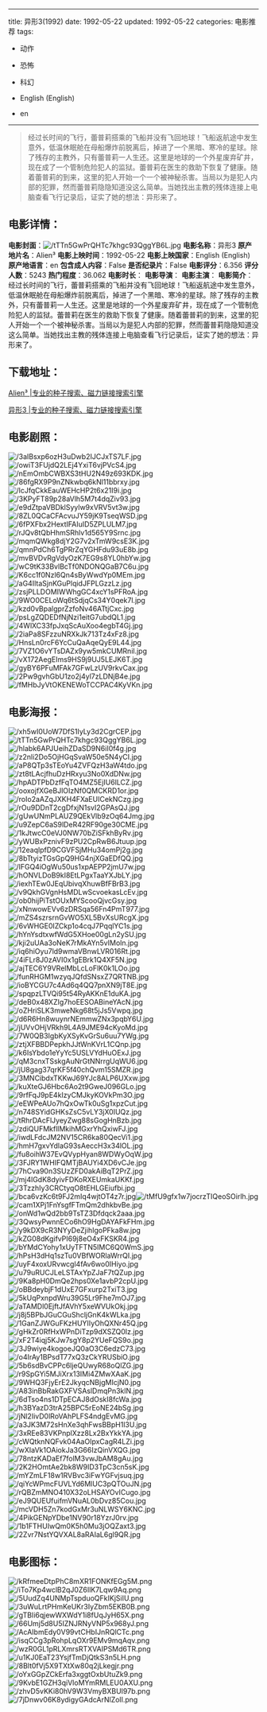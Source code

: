 
---
title: 异形3(1992)
date: 1992-05-22
updated: 1992-05-22
categories: 电影推荐
tags:
- 动作
- 恐怖
- 科幻

- English (English)
- en
---


> 经过长时间的飞行，蕾普莉搭乘的飞船并没有飞回地球！飞船返航途中发生意外，低温休眠舱在母船爆炸前脱离后，掉进了一个黑暗、寒冷的星球。除了残存的主教外，只有蕾普莉一人生还。这里是地球的一个外星废弃矿井，现在成了一个管制危险犯人的监狱。蕾普莉在医生的救助下恢复了健康。随着蕾普莉的到来，这里的犯人开始一个一个被神秘杀害。当局以为是犯人内部的犯罪，然而蕾普莉隐隐知道没这么简单。当她找出主教的残体连接上电脑查看飞行记录后，证实了她的想法：异形来了。

## **电影详情**：

**电影封面**：<img src="https://image.tmdb.org/t/p/w200/tTTn5GwPrQHTc7khgc93QggYB6L.jpg" alt="/tTTn5GwPrQHTc7khgc93QggYB6L.jpg" title="/tTTn5GwPrQHTc7khgc93QggYB6L.jpg">
**电影名称**：异形3
**原产地片名**：Alien³
**电影上映时间**：1992-05-22
**电影上映国家**：English (English)
**原产地语言**：en
**包含成人内容**：False
**是否纪录片**：False
**电影评分**：6.356
**评分人数**：5243
**热门程度**：36.062
**电影时长**：
**电影导演**：
**电影主演**：
**电影简介**：经过长时间的飞行，蕾普莉搭乘的飞船并没有飞回地球！飞船返航途中发生意外，低温休眠舱在母船爆炸前脱离后，掉进了一个黑暗、寒冷的星球。除了残存的主教外，只有蕾普莉一人生还。这里是地球的一个外星废弃矿井，现在成了一个管制危险犯人的监狱。蕾普莉在医生的救助下恢复了健康。随着蕾普莉的到来，这里的犯人开始一个一个被神秘杀害。当局以为是犯人内部的犯罪，然而蕾普莉隐隐知道没这么简单。当她找出主教的残体连接上电脑查看飞行记录后，证实了她的想法：异形来了。

## **下载地址**：
[Alien³ |专业的种子搜索、磁力链接搜索引擎](https://movie.amd794.com:2083/?search=Alien%C2%B3&ordering=&mode=match_phrase&page_size=10&page=1)

[异形3 |专业的种子搜索、磁力链接搜索引擎](https://movie.amd794.com:2083/?search=%E5%BC%82%E5%BD%A23&ordering=&mode=match_phrase&page_size=10&page=1)
 

## **电影剧照**：
<img src="https://image.tmdb.org/t/p/original/3aIBsxp6ozH3uDwb2IJCJxTS7LF.jpg" alt="/3aIBsxp6ozH3uDwb2IJCJxTS7LF.jpg" title="/3aIBsxp6ozH3uDwb2IJCJxTS7LF.jpg"><img src="https://image.tmdb.org/t/p/original/owiT3FUjdQ2LEj4YxiT6vjPVcS4.jpg" alt="/owiT3FUjdQ2LEj4YxiT6vjPVcS4.jpg" title="/owiT3FUjdQ2LEj4YxiT6vjPVcS4.jpg"><img src="https://image.tmdb.org/t/p/original/nEmOmbCWBXS3tHU2N49z693KDK.jpg" alt="/nEmOmbCWBXS3tHU2N49z693KDK.jpg" title="/nEmOmbCWBXS3tHU2N49z693KDK.jpg"><img src="https://image.tmdb.org/t/p/original/86fgRX9P9nZNkwbq6kNl11bbrxy.jpg" alt="/86fgRX9P9nZNkwbq6kNl11bbrxy.jpg" title="/86fgRX9P9nZNkwbq6kNl11bbrxy.jpg"><img src="https://image.tmdb.org/t/p/original/lcJfqCkkEauWEHcHP2t6x21I9i.jpg" alt="/lcJfqCkkEauWEHcHP2t6x21I9i.jpg" title="/lcJfqCkkEauWEHcHP2t6x21I9i.jpg"><img src="https://image.tmdb.org/t/p/original/3KPyFT89p28aVlh5M7t4dqZiv93.jpg" alt="/3KPyFT89p28aVlh5M7t4dqZiv93.jpg" title="/3KPyFT89p28aVlh5M7t4dqZiv93.jpg"><img src="https://image.tmdb.org/t/p/original/e9dZtpaVBDklSyylw9xVRV5vt3w.jpg" alt="/e9dZtpaVBDklSyylw9xVRV5vt3w.jpg" title="/e9dZtpaVBDklSyylw9xVRV5vt3w.jpg"><img src="https://image.tmdb.org/t/p/original/8ZL0QCaCFAcvuJY59jK9TseqWSD.jpg" alt="/8ZL0QCaCFAcvuJY59jK9TseqWSD.jpg" title="/8ZL0QCaCFAcvuJY59jK9TseqWSD.jpg"><img src="https://image.tmdb.org/t/p/original/6fPXFbx2HextIFAIuID5ZPLULM7.jpg" alt="/6fPXFbx2HextIFAIuID5ZPLULM7.jpg" title="/6fPXFbx2HextIFAIuID5ZPLULM7.jpg"><img src="https://image.tmdb.org/t/p/original/rJQv8tQbHhmSRhlv1d565Y9Srnc.jpg" alt="/rJQv8tQbHhmSRhlv1d565Y9Srnc.jpg" title="/rJQv8tQbHhmSRhlv1d565Y9Srnc.jpg"><img src="https://image.tmdb.org/t/p/original/mqmQWkg8djY2G7v2xTmW9csE3K.jpg" alt="/mqmQWkg8djY2G7v2xTmW9csE3K.jpg" title="/mqmQWkg8djY2G7v2xTmW9csE3K.jpg"><img src="https://image.tmdb.org/t/p/original/qmnPdCh6TgPRrZqYGHFdu93uE8b.jpg" alt="/qmnPdCh6TgPRrZqYGHFdu93uE8b.jpg" title="/qmnPdCh6TgPRrZqYGHFdu93uE8b.jpg"><img src="https://image.tmdb.org/t/p/original/mvBVDvRgVdyOzK7EG9s8YL0hbYw.jpg" alt="/mvBVDvRgVdyOzK7EG9s8YL0hbYw.jpg" title="/mvBVDvRgVdyOzK7EG9s8YL0hbYw.jpg"><img src="https://image.tmdb.org/t/p/original/wC9tK33BvlBcTf0NDONQGaB7C6u.jpg" alt="/wC9tK33BvlBcTf0NDONQGaB7C6u.jpg" title="/wC9tK33BvlBcTf0NDONQGaB7C6u.jpg"><img src="https://image.tmdb.org/t/p/original/K6cc1f0Nzl6Qn4sByWwdYp0MEm.jpg" alt="/K6cc1f0Nzl6Qn4sByWwdYp0MEm.jpg" title="/K6cc1f0Nzl6Qn4sByWwdYp0MEm.jpg"><img src="https://image.tmdb.org/t/p/original/aG4IltaSjnKGuPlqidJFPLGzzLz.jpg" alt="/aG4IltaSjnKGuPlqidJFPLGzzLz.jpg" title="/aG4IltaSjnKGuPlqidJFPLGzzLz.jpg"><img src="https://image.tmdb.org/t/p/original/zsjPLLDOMIWWhgGC4xcY1sPFRoA.jpg" alt="/zsjPLLDOMIWWhgGC4xcY1sPFRoA.jpg" title="/zsjPLLDOMIWWhgGC4xcY1sPFRoA.jpg"><img src="https://image.tmdb.org/t/p/original/9WO0CELoWq6tSdjqCs34Y0qek7l.jpg" alt="/9WO0CELoWq6tSdjqCs34Y0qek7l.jpg" title="/9WO0CELoWq6tSdjqCs34Y0qek7l.jpg"><img src="https://image.tmdb.org/t/p/original/kzd0vBpalgprZzfoNv46ATtjCxc.jpg" alt="/kzd0vBpalgprZzfoNv46ATtjCxc.jpg" title="/kzd0vBpalgprZzfoNv46ATtjCxc.jpg"><img src="https://image.tmdb.org/t/p/original/psLgZQDEDfNjNzi1eitG7ubdQL1.jpg" alt="/psLgZQDEDfNjNzi1eitG7ubdQL1.jpg" title="/psLgZQDEDfNjNzi1eitG7ubdQL1.jpg"><img src="https://image.tmdb.org/t/p/original/4WlXC33fpJxqScAuXoo4egbT4Gj.jpg" alt="/4WlXC33fpJxqScAuXoo4egbT4Gj.jpg" title="/4WlXC33fpJxqScAuXoo4egbT4Gj.jpg"><img src="https://image.tmdb.org/t/p/original/2iaPa8SFzzuNRXkJk713Tz4xFz8.jpg" alt="/2iaPa8SFzzuNRXkJk713Tz4xFz8.jpg" title="/2iaPa8SFzzuNRXkJk713Tz4xFz8.jpg"><img src="https://image.tmdb.org/t/p/original/HnsLn0rcF6YcCuQaAqeQyE9L44.jpg" alt="/HnsLn0rcF6YcCuQaAqeQyE9L44.jpg" title="/HnsLn0rcF6YcCuQaAqeQyE9L44.jpg"><img src="https://image.tmdb.org/t/p/original/7VZ1O6vYTsDAZx9yw5mkCUMRnil.jpg" alt="/7VZ1O6vYTsDAZx9yw5mkCUMRnil.jpg" title="/7VZ1O6vYTsDAZx9yw5mkCUMRnil.jpg"><img src="https://image.tmdb.org/t/p/original/vX172AegEIms9HS9j9UJ5LEJK6T.jpg" alt="/vX172AegEIms9HS9j9UJ5LEJK6T.jpg" title="/vX172AegEIms9HS9j9UJ5LEJK6T.jpg"><img src="https://image.tmdb.org/t/p/original/gyBY6PFuMFAk7GFwLzUV9rkvCax.jpg" alt="/gyBY6PFuMFAk7GFwLzUV9rkvCax.jpg" title="/gyBY6PFuMFAk7GFwLzUV9rkvCax.jpg"><img src="https://image.tmdb.org/t/p/original/2Pw9gvhGbU1zo2j4yl7zLDNjB4e.jpg" alt="/2Pw9gvhGbU1zo2j4yl7zLDNjB4e.jpg" title="/2Pw9gvhGbU1zo2j4yl7zLDNjB4e.jpg"><img src="https://image.tmdb.org/t/p/original/fMHbJyVtOKENEWoTCCPAC4KyVKn.jpg" alt="/fMHbJyVtOKENEWoTCCPAC4KyVKn.jpg" title="/fMHbJyVtOKENEWoTCCPAC4KyVKn.jpg">

## **电影海报**：
<img src="https://image.tmdb.org/t/p/original/xh5wI0UoW7DfS1IyLy3d2CgrCEP.jpg" alt="/xh5wI0UoW7DfS1IyLy3d2CgrCEP.jpg" title="/xh5wI0UoW7DfS1IyLy3d2CgrCEP.jpg"><img src="https://image.tmdb.org/t/p/original/tTTn5GwPrQHTc7khgc93QggYB6L.jpg" alt="/tTTn5GwPrQHTc7khgc93QggYB6L.jpg" title="/tTTn5GwPrQHTc7khgc93QggYB6L.jpg"><img src="https://image.tmdb.org/t/p/original/hlabk6APJUeihZDaSD9N6iI0f4g.jpg" alt="/hlabk6APJUeihZDaSD9N6iI0f4g.jpg" title="/hlabk6APJUeihZDaSD9N6iI0f4g.jpg"><img src="https://image.tmdb.org/t/p/original/z2nli2Do5OjHGqSvaW50e5N4yCI.jpg" alt="/z2nli2Do5OjHGqSvaW50e5N4yCI.jpg" title="/z2nli2Do5OjHGqSvaW50e5N4yCI.jpg"><img src="https://image.tmdb.org/t/p/original/aP8QTp3sTEoYu4ZVFQzH3aW4tdo.jpg" alt="/aP8QTp3sTEoYu4ZVFQzH3aW4tdo.jpg" title="/aP8QTp3sTEoYu4ZVFQzH3aW4tdo.jpg"><img src="https://image.tmdb.org/t/p/original/zt8tLAcjfhuDzHRxyu3No0XdDNw.jpg" alt="/zt8tLAcjfhuDzHRxyu3No0XdDNw.jpg" title="/zt8tLAcjfhuDzHRxyu3No0XdDNw.jpg"><img src="https://image.tmdb.org/t/p/original/hpADTPbDzfFqTO4MZ5EjIU6lLCZ.jpg" alt="/hpADTPbDzfFqTO4MZ5EjIU6lLCZ.jpg" title="/hpADTPbDzfFqTO4MZ5EjIU6lLCZ.jpg"><img src="https://image.tmdb.org/t/p/original/ooxojfXGeBJlOIzNf0QMCKRD1or.jpg" alt="/ooxojfXGeBJlOIzNf0QMCKRD1or.jpg" title="/ooxojfXGeBJlOIzNf0QMCKRD1or.jpg"><img src="https://image.tmdb.org/t/p/original/roIo2aAZqJXKH4FXaEUICekNCzg.jpg" alt="/roIo2aAZqJXKH4FXaEUICekNCzg.jpg" title="/roIo2aAZqJXKH4FXaEUICekNCzg.jpg"><img src="https://image.tmdb.org/t/p/original/rOu9DDnT2cgDfxjN1svI2GPAsQJ.jpg" alt="/rOu9DDnT2cgDfxjN1svI2GPAsQJ.jpg" title="/rOu9DDnT2cgDfxjN1svI2GPAsQJ.jpg"><img src="https://image.tmdb.org/t/p/original/gUwUNmPLAUZ9QEkVlb9zOq64Jmg.jpg" alt="/gUwUNmPLAUZ9QEkVlb9zOq64Jmg.jpg" title="/gUwUNmPLAUZ9QEkVlb9zOq64Jmg.jpg"><img src="https://image.tmdb.org/t/p/original/u9ZepC6aS9lDeR42RF90ge30CME.jpg" alt="/u9ZepC6aS9lDeR42RF90ge30CME.jpg" title="/u9ZepC6aS9lDeR42RF90ge30CME.jpg"><img src="https://image.tmdb.org/t/p/original/1kJtwcC0eVJ0NW70bZiSFkhByRv.jpg" alt="/1kJtwcC0eVJ0NW70bZiSFkhByRv.jpg" title="/1kJtwcC0eVJ0NW70bZiSFkhByRv.jpg"><img src="https://image.tmdb.org/t/p/original/yWUBxPznivF9zPU2CpRwB6Jtuup.jpg" alt="/yWUBxPznivF9zPU2CpRwB6Jtuup.jpg" title="/yWUBxPznivF9zPU2CpRwB6Jtuup.jpg"><img src="https://image.tmdb.org/t/p/original/12eaqlpfD9CGVFSjMHu34omPj2g.jpg" alt="/12eaqlpfD9CGVFSjMHu34omPj2g.jpg" title="/12eaqlpfD9CGVFSjMHu34omPj2g.jpg"><img src="https://image.tmdb.org/t/p/original/8bTtyizTGsGpQ9HG4njXGaEDfQQ.jpg" alt="/8bTtyizTGsGpQ9HG4njXGaEDfQQ.jpg" title="/8bTtyizTGsGpQ9HG4njXGaEDfQQ.jpg"><img src="https://image.tmdb.org/t/p/original/lFGQ4iOgWu50us1xpAEPP2jmU7w.jpg" alt="/lFGQ4iOgWu50us1xpAEPP2jmU7w.jpg" title="/lFGQ4iOgWu50us1xpAEPP2jmU7w.jpg"><img src="https://image.tmdb.org/t/p/original/hONVLDoB9kI8EtLPgxTaaYXJbLY.jpg" alt="/hONVLDoB9kI8EtLPgxTaaYXJbLY.jpg" title="/hONVLDoB9kI8EtLPgxTaaYXJbLY.jpg"><img src="https://image.tmdb.org/t/p/original/iexhTEw0JEqUbivqXhuwBfFBrB3.jpg" alt="/iexhTEw0JEqUbivqXhuwBfFBrB3.jpg" title="/iexhTEw0JEqUbivqXhuwBfFBrB3.jpg"><img src="https://image.tmdb.org/t/p/original/v9QkhGVgnHsMDLwScvoekasLcEv.jpg" alt="/v9QkhGVgnHsMDLwScvoekasLcEv.jpg" title="/v9QkhGVgnHsMDLwScvoekasLcEv.jpg"><img src="https://image.tmdb.org/t/p/original/ob0hijPiTstOUxMYScooQjvcGsy.jpg" alt="/ob0hijPiTstOUxMYScooQjvcGsy.jpg" title="/ob0hijPiTstOUxMYScooQjvcGsy.jpg"><img src="https://image.tmdb.org/t/p/original/xNnwowEVv6zDRSqa56Fn4PmT977.jpg" alt="/xNnwowEVv6zDRSqa56Fn4PmT977.jpg" title="/xNnwowEVv6zDRSqa56Fn4PmT977.jpg"><img src="https://image.tmdb.org/t/p/original/mZS4szrsrnGvWO5XL5BvXsURcgX.jpg" alt="/mZS4szrsrnGvWO5XL5BvXsURcgX.jpg" title="/mZS4szrsrnGvWO5XL5BvXsURcgX.jpg"><img src="https://image.tmdb.org/t/p/original/6vWHGE0IZCkp1o4cqJ7PqqlYC1s.jpg" alt="/6vWHGE0IZCkp1o4cqJ7PqqlYC1s.jpg" title="/6vWHGE0IZCkp1o4cqJ7PqqlYC1s.jpg"><img src="https://image.tmdb.org/t/p/original/hYnYsdtxwfWdG5XHoe00gLn2ySU.jpg" alt="/hYnYsdtxwfWdG5XHoe00gLn2ySU.jpg" title="/hYnYsdtxwfWdG5XHoe00gLn2ySU.jpg"><img src="https://image.tmdb.org/t/p/original/kji2uUAa3oNeK7rMkAYn5vIMoln.jpg" alt="/kji2uUAa3oNeK7rMkAYn5vIMoln.jpg" title="/kji2uUAa3oNeK7rMkAYn5vIMoln.jpg"><img src="https://image.tmdb.org/t/p/original/iq6hiOyu7ld9wmaVBnwLVR016Rt.jpg" alt="/iq6hiOyu7ld9wmaVBnwLVR016Rt.jpg" title="/iq6hiOyu7ld9wmaVBnwLVR016Rt.jpg"><img src="https://image.tmdb.org/t/p/original/4iFLr8J0zAVI0x1gEBrk1Q4XF5N.jpg" alt="/4iFLr8J0zAVI0x1gEBrk1Q4XF5N.jpg" title="/4iFLr8J0zAVI0x1gEBrk1Q4XF5N.jpg"><img src="https://image.tmdb.org/t/p/original/ajTEC6Y9VRelMbLcLoFlK0k1LOo.jpg" alt="/ajTEC6Y9VRelMbLcLoFlK0k1LOo.jpg" title="/ajTEC6Y9VRelMbLcLoFlK0k1LOo.jpg"><img src="https://image.tmdb.org/t/p/original/funRHGM1wzyqJQfdSNsxZ7QRTNB.jpg" alt="/funRHGM1wzyqJQfdSNsxZ7QRTNB.jpg" title="/funRHGM1wzyqJQfdSNsxZ7QRTNB.jpg"><img src="https://image.tmdb.org/t/p/original/ioBYCGU7c4Ad6q4QQ7pnXN9jT8E.jpg" alt="/ioBYCGU7c4Ad6q4QQ7pnXN9jT8E.jpg" title="/ioBYCGU7c4Ad6q4QQ7pnXN9jT8E.jpg"><img src="https://image.tmdb.org/t/p/original/spqpzLTVQi95t54RyAKKnE1duKA.jpg" alt="/spqpzLTVQi95t54RyAKKnE1duKA.jpg" title="/spqpzLTVQi95t54RyAKKnE1duKA.jpg"><img src="https://image.tmdb.org/t/p/original/deB0x48XZIg7hoEESOABineYAcN.jpg" alt="/deB0x48XZIg7hoEESOABineYAcN.jpg" title="/deB0x48XZIg7hoEESOABineYAcN.jpg"><img src="https://image.tmdb.org/t/p/original/oZHriSLK3mweNkg68t5jJs5Vwpq.jpg" alt="/oZHriSLK3mweNkg68t5jJs5Vwpq.jpg" title="/oZHriSLK3mweNkg68t5jJs5Vwpq.jpg"><img src="https://image.tmdb.org/t/p/original/d6R6Hn8wuynrNEmmwZNx3pqbY6U.jpg" alt="/d6R6Hn8wuynrNEmmwZNx3pqbY6U.jpg" title="/d6R6Hn8wuynrNEmmwZNx3pqbY6U.jpg"><img src="https://image.tmdb.org/t/p/original/jUVvOHjVRkh9L4A9JME94cKyoMd.jpg" alt="/jUVvOHjVRkh9L4A9JME94cKyoMd.jpg" title="/jUVvOHjVRkh9L4A9JME94cKyoMd.jpg"><img src="https://image.tmdb.org/t/p/original/7W0QB3IgbKyXSyKvGrSu6uu7YWg.jpg" alt="/7W0QB3IgbKyXSyKvGrSu6uu7YWg.jpg" title="/7W0QB3IgbKyXSyKvGrSu6uu7YWg.jpg"><img src="https://image.tmdb.org/t/p/original/ztjXFBBDPepkhJJtWnKVrL1CQnp.jpg" alt="/ztjXFBBDPepkhJJtWnKVrL1CQnp.jpg" title="/ztjXFBBDPepkhJJtWnKVrL1CQnp.jpg"><img src="https://image.tmdb.org/t/p/original/k6IsYbdo1eYyYc5USLVYdHuOExJ.jpg" alt="/k6IsYbdo1eYyYc5USLVYdHuOExJ.jpg" title="/k6IsYbdo1eYyYc5USLVYdHuOExJ.jpg"><img src="https://image.tmdb.org/t/p/original/qM3cnxTSskgAuNrGtNNrrgUqWU6.jpg" alt="/qM3cnxTSskgAuNrGtNNrrgUqWU6.jpg" title="/qM3cnxTSskgAuNrGtNNrrgUqWU6.jpg"><img src="https://image.tmdb.org/t/p/original/jU8gag37qrKF5f40chQvm15SMZR.jpg" alt="/jU8gag37qrKF5f40chQvm15SMZR.jpg" title="/jU8gag37qrKF5f40chQvm15SMZR.jpg"><img src="https://image.tmdb.org/t/p/original/3MNCibdxTKKwJ69YJc8ALP6UXxw.jpg" alt="/3MNCibdxTKKwJ69YJc8ALP6UXxw.jpg" title="/3MNCibdxTKKwJ69YJc8ALP6UXxw.jpg"><img src="https://image.tmdb.org/t/p/original/kuXteGJ6Hbc6Ao2t9GweJ096GLo.jpg" alt="/kuXteGJ6Hbc6Ao2t9GweJ096GLo.jpg" title="/kuXteGJ6Hbc6Ao2t9GweJ096GLo.jpg"><img src="https://image.tmdb.org/t/p/original/9rfFqJ9pE4kIzyCMJkyKOVkPm3O.jpg" alt="/9rfFqJ9pE4kIzyCMJkyKOVkPm3O.jpg" title="/9rfFqJ9pE4kIzyCMJkyKOVkPm3O.jpg"><img src="https://image.tmdb.org/t/p/original/eEWPeAUo7hQxOwTk0uSg1xpzCut.jpg" alt="/eEWPeAUo7hQxOwTk0uSg1xpzCut.jpg" title="/eEWPeAUo7hQxOwTk0uSg1xpzCut.jpg"><img src="https://image.tmdb.org/t/p/original/n748SYidGHKsZsC5vLY3jX0IUQz.jpg" alt="/n748SYidGHKsZsC5vLY3jX0IUQz.jpg" title="/n748SYidGHKsZsC5vLY3jX0IUQz.jpg"><img src="https://image.tmdb.org/t/p/original/tRhrDAcFlJyeyZwg88sGogHnBzb.jpg" alt="/tRhrDAcFlJyeyZwg88sGogHnBzb.jpg" title="/tRhrDAcFlJyeyZwg88sGogHnBzb.jpg"><img src="https://image.tmdb.org/t/p/original/zdiQUFMkfllMkihMGxrYhQxiwFJ.jpg" alt="/zdiQUFMkfllMkihMGxrYhQxiwFJ.jpg" title="/zdiQUFMkfllMkihMGxrYhQxiwFJ.jpg"><img src="https://image.tmdb.org/t/p/original/iwdLFdcJM2NV15CR6ka80QecVi1.jpg" alt="/iwdLFdcJM2NV15CR6ka80QecVi1.jpg" title="/iwdLFdcJM2NV15CR6ka80QecVi1.jpg"><img src="https://image.tmdb.org/t/p/original/hmH7gxvYdlaG93sAeccH3x34lOL.jpg" alt="/hmH7gxvYdlaG93sAeccH3x34lOL.jpg" title="/hmH7gxvYdlaG93sAeccH3x34lOL.jpg"><img src="https://image.tmdb.org/t/p/original/fu8oihW37EvQVypHyan8WDWyOqW.jpg" alt="/fu8oihW37EvQVypHyan8WDWyOqW.jpg" title="/fu8oihW37EvQVypHyan8WDWyOqW.jpg"><img src="https://image.tmdb.org/t/p/original/3FJRY1WHIFQMTjBAUYi4XD6vCJe.jpg" alt="/3FJRY1WHIFQMTjBAUYi4XD6vCJe.jpg" title="/3FJRY1WHIFQMTjBAUYi4XD6vCJe.jpg"><img src="https://image.tmdb.org/t/p/original/7hCva90n3SUzZFD0akAiBqT2PrZ.jpg" alt="/7hCva90n3SUzZFD0akAiBqT2PrZ.jpg" title="/7hCva90n3SUzZFD0akAiBqT2PrZ.jpg"><img src="https://image.tmdb.org/t/p/original/mj4lGdK8dyivFDKoRXEUmkaUKKf.jpg" alt="/mj4lGdK8dyivFDKoRXEUmkaUKKf.jpg" title="/mj4lGdK8dyivFDKoRXEUmkaUKKf.jpg"><img src="https://image.tmdb.org/t/p/original/3TzzhIy3CRCtyqO8tEHLGEiufbi.jpg" alt="/3TzzhIy3CRCtyqO8tEHLGEiufbi.jpg" title="/3TzzhIy3CRCtyqO8tEHLGEiufbi.jpg"><img src="https://image.tmdb.org/t/p/original/bca6vzKc6t9FJ2mIq4wjtOT4z7r.jpg" alt="/bca6vzKc6t9FJ2mIq4wjtOT4z7r.jpg" title="/bca6vzKc6t9FJ2mIq4wjtOT4z7r.jpg"><img src="https://image.tmdb.org/t/p/original/tMfU9gfx1w7jocrzTIQeoSOirlh.jpg" alt="/tMfU9gfx1w7jocrzTIQeoSOirlh.jpg" title="/tMfU9gfx1w7jocrzTIQeoSOirlh.jpg"><img src="https://image.tmdb.org/t/p/original/cam1XPj1FnYsgfFTmQm2dhkbvBe.jpg" alt="/cam1XPj1FnYsgfFTmQm2dhkbvBe.jpg" title="/cam1XPj1FnYsgfFTmQm2dhkbvBe.jpg"><img src="https://image.tmdb.org/t/p/original/onWd1wQd2bb9TsTZ3Dfdqck2aaa.jpg" alt="/onWd1wQd2bb9TsTZ3Dfdqck2aaa.jpg" title="/onWd1wQd2bb9TsTZ3Dfdqck2aaa.jpg"><img src="https://image.tmdb.org/t/p/original/3QwsyPwnnECo6hO9HgDAYAFkFHm.jpg" alt="/3QwsyPwnnECo6hO9HgDAYAFkFHm.jpg" title="/3QwsyPwnnECo6hO9HgDAYAFkFHm.jpg"><img src="https://image.tmdb.org/t/p/original/y9kDX9cR3NYyDeZjihIgoPFka8w.jpg" alt="/y9kDX9cR3NYyDeZjihIgoPFka8w.jpg" title="/y9kDX9cR3NYyDeZjihIgoPFka8w.jpg"><img src="https://image.tmdb.org/t/p/original/kZG08dKgifvPI69j8eO4xFKSKR4.jpg" alt="/kZG08dKgifvPI69j8eO4xFKSKR4.jpg" title="/kZG08dKgifvPI69j8eO4xFKSKR4.jpg"><img src="https://image.tmdb.org/t/p/original/bYMdCYohy1xUyTFTN5IMC6Q0WmS.jpg" alt="/bYMdCYohy1xUyTFTN5IMC6Q0WmS.jpg" title="/bYMdCYohy1xUyTFTN5IMC6Q0WmS.jpg"><img src="https://image.tmdb.org/t/p/original/hPsH3dHq1szTu0VBfWORlaWrrQI.jpg" alt="/hPsH3dHq1szTu0VBfWORlaWrrQI.jpg" title="/hPsH3dHq1szTu0VBfWORlaWrrQI.jpg"><img src="https://image.tmdb.org/t/p/original/uyF4xoxURvwcgl4fAv6wo0IHiyo.jpg" alt="/uyF4xoxURvwcgl4fAv6wo0IHiyo.jpg" title="/uyF4xoxURvwcgl4fAv6wo0IHiyo.jpg"><img src="https://image.tmdb.org/t/p/original/u79uRUCJLeLSTAxYpZJaF7tQZup.jpg" alt="/u79uRUCJLeLSTAxYpZJaF7tQZup.jpg" title="/u79uRUCJLeLSTAxYpZJaF7tQZup.jpg"><img src="https://image.tmdb.org/t/p/original/9Ka8pH0DmQe2hps0Xe1avbP2cpU.jpg" alt="/9Ka8pH0DmQe2hps0Xe1avbP2cpU.jpg" title="/9Ka8pH0DmQe2hps0Xe1avbP2cpU.jpg"><img src="https://image.tmdb.org/t/p/original/oBBdeybjF1dUxE7GFxurp2TxiT3.jpg" alt="/oBBdeybjF1dUxE7GFxurp2TxiT3.jpg" title="/oBBdeybjF1dUxE7GFxurp2TxiT3.jpg"><img src="https://image.tmdb.org/t/p/original/5kUqPxnpdWru39G5Lr9Fhe7mOJ7.jpg" alt="/5kUqPxnpdWru39G5Lr9Fhe7mOJ7.jpg" title="/5kUqPxnpdWru39G5Lr9Fhe7mOJ7.jpg"><img src="https://image.tmdb.org/t/p/original/aTAMDl0EjftJfAVhY5xeWVUkOkj.jpg" alt="/aTAMDl0EjftJfAVhY5xeWVUkOkj.jpg" title="/aTAMDl0EjftJfAVhY5xeWVUkOkj.jpg"><img src="https://image.tmdb.org/t/p/original/j8j5BPbJGuCGuShcljGnK4kWLka.jpg" alt="/j8j5BPbJGuCGuShcljGnK4kWLka.jpg" title="/j8j5BPbJGuCGuShcljGnK4kWLka.jpg"><img src="https://image.tmdb.org/t/p/original/1GanZJWGuFKzHUYIIyOhQXNr45Q.jpg" alt="/1GanZJWGuFKzHUYIIyOhQXNr45Q.jpg" title="/1GanZJWGuFKzHUYIIyOhQXNr45Q.jpg"><img src="https://image.tmdb.org/t/p/original/gHkZr0RfHxWPnDiTzp9dXSZQ0Iz.jpg" alt="/gHkZr0RfHxWPnDiTzp9dXSZQ0Iz.jpg" title="/gHkZr0RfHxWPnDiTzp9dXSZQ0Iz.jpg"><img src="https://image.tmdb.org/t/p/original/xF2T4iqj5KJw7sgY8p2YUeFQS9o.jpg" alt="/xF2T4iqj5KJw7sgY8p2YUeFQS9o.jpg" title="/xF2T4iqj5KJw7sgY8p2YUeFQS9o.jpg"><img src="https://image.tmdb.org/t/p/original/3J9wiye4kogoeJQ0aO3C6edzC73.jpg" alt="/3J9wiye4kogoeJQ0aO3C6edzC73.jpg" title="/3J9wiye4kogoeJQ0aO3C6edzC73.jpg"><img src="https://image.tmdb.org/t/p/original/o4IrAy1BPsdT77xQ3zCkYRUSbiO.jpg" alt="/o4IrAy1BPsdT77xQ3zCkYRUSbiO.jpg" title="/o4IrAy1BPsdT77xQ3zCkYRUSbiO.jpg"><img src="https://image.tmdb.org/t/p/original/5b6sdBvCPPc6ljeQUwyR68oQlZG.jpg" alt="/5b6sdBvCPPc6ljeQUwyR68oQlZG.jpg" title="/5b6sdBvCPPc6ljeQUwyR68oQlZG.jpg"><img src="https://image.tmdb.org/t/p/original/r9SpGYi5MJiXrx13IMi4ZMwXAaK.jpg" alt="/r9SpGYi5MJiXrx13IMi4ZMwXAaK.jpg" title="/r9SpGYi5MJiXrx13IMi4ZMwXAaK.jpg"><img src="https://image.tmdb.org/t/p/original/9WHQ3FjyErE2JkyqcNBjgMIcjN0.jpg" alt="/9WHQ3FjyErE2JkyqcNBjgMIcjN0.jpg" title="/9WHQ3FjyErE2JkyqcNBjgMIcjN0.jpg"><img src="https://image.tmdb.org/t/p/original/A83inBbRakGXFVSAslDmqPn3klN.jpg" alt="/A83inBbRakGXFVSAslDmqPn3klN.jpg" title="/A83inBbRakGXFVSAslDmqPn3klN.jpg"><img src="https://image.tmdb.org/t/p/original/6dTso4ns1DTpECAJ8dOskI8fcWa.jpg" alt="/6dTso4ns1DTpECAJ8dOskI8fcWa.jpg" title="/6dTso4ns1DTpECAJ8dOskI8fcWa.jpg"><img src="https://image.tmdb.org/t/p/original/h3BYazD3trA25BPC5rEoNE24bSg.jpg" alt="/h3BYazD3trA25BPC5rEoNE24bSg.jpg" title="/h3BYazD3trA25BPC5rEoNE24bSg.jpg"><img src="https://image.tmdb.org/t/p/original/jNl2IivD0lRoVAhPLFS4ndgEvMG.jpg" alt="/jNl2IivD0lRoVAhPLFS4ndgEvMG.jpg" title="/jNl2IivD0lRoVAhPLFS4ndgEvMG.jpg"><img src="https://image.tmdb.org/t/p/original/a3JK3M72sHnXe3qhFwsBBpH1l3U.jpg" alt="/a3JK3M72sHnXe3qhFwsBBpH1l3U.jpg" title="/a3JK3M72sHnXe3qhFwsBBpH1l3U.jpg"><img src="https://image.tmdb.org/t/p/original/3xREe83VKPnplXzz8Lx2BxYkkYA.jpg" alt="/3xREe83VKPnplXzz8Lx2BxYkkYA.jpg" title="/3xREe83VKPnplXzz8Lx2BxYkkYA.jpg"><img src="https://image.tmdb.org/t/p/original/cWQtknNQFvk04AaOIpxCagR4LZi.jpg" alt="/cWQtknNQFvk04AaOIpxCagR4LZi.jpg" title="/cWQtknNQFvk04AaOIpxCagR4LZi.jpg"><img src="https://image.tmdb.org/t/p/original/wXIaVk1OAiokJa3G66IzQinVXQG.jpg" alt="/wXIaVk1OAiokJa3G66IzQinVXQG.jpg" title="/wXIaVk1OAiokJa3G66IzQinVXQG.jpg"><img src="https://image.tmdb.org/t/p/original/78ntzKADaEf7folM3vwJbAM8gAu.jpg" alt="/78ntzKADaEf7folM3vwJbAM8gAu.jpg" title="/78ntzKADaEf7folM3vwJbAM8gAu.jpg"><img src="https://image.tmdb.org/t/p/original/2K2HOmtAe2bk8W9ID3TpC3cn5sK.jpg" alt="/2K2HOmtAe2bk8W9ID3TpC3cn5sK.jpg" title="/2K2HOmtAe2bk8W9ID3TpC3cn5sK.jpg"><img src="https://image.tmdb.org/t/p/original/mYZmLF18w1RVBvc3iFwYGFvjsuq.jpg" alt="/mYZmLF18w1RVBvc3iFwYGFvjsuq.jpg" title="/mYZmLF18w1RVBvc3iFwYGFvjsuq.jpg"><img src="https://image.tmdb.org/t/p/original/qiYcWPmcFUVLYd6MlUC3pQTOuJN.jpg" alt="/qiYcWPmcFUVLYd6MlUC3pQTOuJN.jpg" title="/qiYcWPmcFUVLYd6MlUC3pQTOuJN.jpg"><img src="https://image.tmdb.org/t/p/original/rQBZmMNO410X32oLHSAYOvICugo.jpg" alt="/rQBZmMNO410X32oLHSAYOvICugo.jpg" title="/rQBZmMNO410X32oLHSAYOvICugo.jpg"><img src="https://image.tmdb.org/t/p/original/eJ9QUEUfuifmVNuAL0bDvz85Cou.jpg" alt="/eJ9QUEUfuifmVNuAL0bDvz85Cou.jpg" title="/eJ9QUEUfuifmVNuAL0bDvz85Cou.jpg"><img src="https://image.tmdb.org/t/p/original/mcVDH5Zn7kodGxMr3uNLWSY6KNC.jpg" alt="/mcVDH5Zn7kodGxMr3uNLWSY6KNC.jpg" title="/mcVDH5Zn7kodGxMr3uNLWSY6KNC.jpg"><img src="https://image.tmdb.org/t/p/original/4PikGENpYDbe1NV90r18YzrJ0rv.jpg" alt="/4PikGENpYDbe1NV90r18YzrJ0rv.jpg" title="/4PikGENpYDbe1NV90r18YzrJ0rv.jpg"><img src="https://image.tmdb.org/t/p/original/1b1FTHUIwQm0K5h0Mu3jOQZaxt3.jpg" alt="/1b1FTHUIwQm0K5h0Mu3jOQZaxt3.jpg" title="/1b1FTHUIwQm0K5h0Mu3jOQZaxt3.jpg"><img src="https://image.tmdb.org/t/p/original/2Zvr7NstYQVXAL8aRAIaL6gl9QR.jpg" alt="/2Zvr7NstYQVXAL8aRAIaL6gl9QR.jpg" title="/2Zvr7NstYQVXAL8aRAIaL6gl9QR.jpg">

## **电影图标**：
<img src="https://image.tmdb.org/t/p/original/kRfmeeDtpPhC8mXR1FONKfEGg5M.png" alt="/kRfmeeDtpPhC8mXR1FONKfEGg5M.png" title="/kRfmeeDtpPhC8mXR1FONKfEGg5M.png"><img src="https://image.tmdb.org/t/p/original/iTo7Kp4wclB2qJ0Z6IlK7Lqw9Aq.png" alt="/iTo7Kp4wclB2qJ0Z6IlK7Lqw9Aq.png" title="/iTo7Kp4wclB2qJ0Z6IlK7Lqw9Aq.png"><img src="https://image.tmdb.org/t/p/original/5UudZq4UNMpTspduoQFkIKjSiIU.png" alt="/5UudZq4UNMpTspduoQFkIKjSiIU.png" title="/5UudZq4UNMpTspduoQFkIKjSiIU.png"><img src="https://image.tmdb.org/t/p/original/3uWuLrtPHmKeUKr3IyZbm5EKB0B.png" alt="/3uWuLrtPHmKeUKr3IyZbm5EKB0B.png" title="/3uWuLrtPHmKeUKr3IyZbm5EKB0B.png"><img src="https://image.tmdb.org/t/p/original/gTBIi6qjewWXWdY1i8fUqJyH65X.png" alt="/gTBIi6qjewWXWdY1i8fUqJyH65X.png" title="/gTBIi6qjewWXWdY1i8fUqJyH65X.png"><img src="https://image.tmdb.org/t/p/original/66Umj5d8U5IZNJRNyVNP5x968yJ.png" alt="/66Umj5d8U5IZNJRNyVNP5x968yJ.png" title="/66Umj5d8U5IZNJRNyVNP5x968yJ.png"><img src="https://image.tmdb.org/t/p/original/AcAIbmEdy0V99vtCHbIJnRQlCTc.png" alt="/AcAIbmEdy0V99vtCHbIJnRQlCTc.png" title="/AcAIbmEdy0V99vtCHbIJnRQlCTc.png"><img src="https://image.tmdb.org/t/p/original/isqCCg3pRohpLqOXr9EMv9mqAqv.png" alt="/isqCCg3pRohpLqOXr9EMv9mqAqv.png" title="/isqCCg3pRohpLqOXr9EMv9mqAqv.png"><img src="https://image.tmdb.org/t/p/original/wzR0GL1pRLXmrsRTXVAIPSMd6TR.png" alt="/wzR0GL1pRLXmrsRTXVAIPSMd6TR.png" title="/wzR0GL1pRLXmrsRTXVAIPSMd6TR.png"><img src="https://image.tmdb.org/t/p/original/u1KJ0EaT23YsjfTmDjQtkS3n5LH.png" alt="/u1KJ0EaT23YsjfTmDjQtkS3n5LH.png" title="/u1KJ0EaT23YsjfTmDjQtkS3n5LH.png"><img src="https://image.tmdb.org/t/p/original/8Blt0fVj5X9TXtXw80q2jLkegjr.png" alt="/8Blt0fVj5X9TXtXw80q2jLkegjr.png" title="/8Blt0fVj5X9TXtXw80q2jLkegjr.png"><img src="https://image.tmdb.org/t/p/original/oYxGGpZCkErfa3xggtOxbUtuZk9.png" alt="/oYxGGpZCkErfa3xggtOxbUtuZk9.png" title="/oYxGGpZCkErfa3xggtOxbUtuZk9.png"><img src="https://image.tmdb.org/t/p/original/9KvbE1GZH3qiVloMYmRMLEU0AXU.png" alt="/9KvbE1GZH3qiVloMYmRMLEU0AXU.png" title="/9KvbE1GZH3qiVloMYmRMLEU0AXU.png"><img src="https://image.tmdb.org/t/p/original/zhvD5vKKi80hV9W3VmyBXBUI97b.png" alt="/zhvD5vKKi80hV9W3VmyBXBUI97b.png" title="/zhvD5vKKi80hV9W3VmyBXBUI97b.png"><img src="https://image.tmdb.org/t/p/original/7jDnwv06K8ydigyGAdcArNlZolI.png" alt="/7jDnwv06K8ydigyGAdcArNlZolI.png" title="/7jDnwv06K8ydigyGAdcArNlZolI.png">
